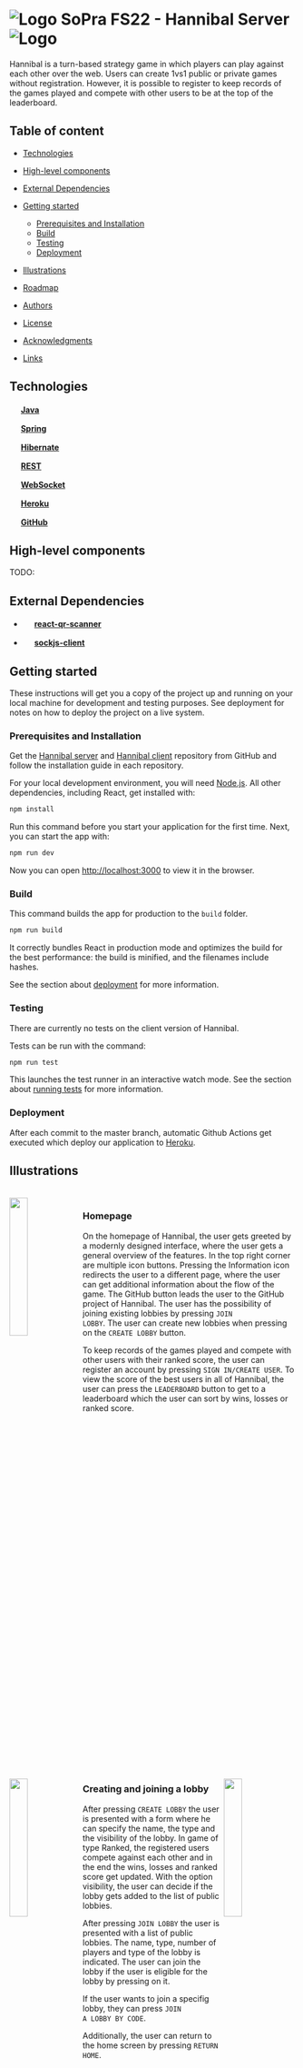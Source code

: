 # ![Logo](https://github.com/sopra-fs22-group-16/sopra-fs22-group-16-client/blob/ReadMe-media/images/logo/war_elephant_purple.png) SoPra FS22 - Hannibal Server ![Logo](https://github.com/sopra-fs22-group-16/sopra-fs22-group-16-client/blob/ReadMe-media/images/logo/war_elephant_purple_left.png)

Hannibal is a turn-based strategy game in which players can play against each other over the web. Users can create 1vs1 public or private games without registration. However, it is possible to register to keep records of the games played and compete with other users to be at the top of the leaderboard.


## Table of content

- [Technologies](#technologies)
- [High-level components](#high-level-components)
- [External Dependencies](#external-dependencies)
- [Getting started](#getting-started)
    - [Prerequisites and Installation](#prerequisites-and-installation)
    - [Build](#build)
    - [Testing](#testing)
    - [Deployment](#deployment)

- [Illustrations](#illustrations)
- [Roadmap](#roadmap)
- [Authors](#authors)
- [License](#license)
- [Acknowledgments](#acknowledgments)
- [Links](#links)

## Technologies

<img src="https://user-images.githubusercontent.com/91155454/170843203-151000ab-db93-4750-b4f4-ba4060a23d53.png" width="16" height="16" /> [**Java**](https://java.com/)	

<img src="https://user-images.githubusercontent.com/91155454/170843438-4e721d42-5d97-4126-9739-ce049d0d8701.png" style='visibility:hidden;' width="16" height="16" /> [**Spring**](https://spring.io/) 	

<img src="https://user-images.githubusercontent.com/91155454/170843395-534f90bd-793d-477d-8626-4d8015c6041a.png" style='visibility:hidden;' width="16" height="16" /> [**Hibernate**](https://hibernate.org/) 			

<img src="https://user-images.githubusercontent.com/91155454/170842503-3a531289-1afc-4b9c-87c1-cc120d9229ce.svg" style='visibility:hidden;' width="16" height="16" /> [**REST**](https://en.wikipedia.org/wiki/Representational_state_transfer) 	

<img src="https://user-images.githubusercontent.com/91155454/170843632-39007803-3026-4e48-bb78-93836a3ea771.png" style='visibility:hidden;' width="16" height="16" /> [**WebSocket**](https://en.wikipedia.org/wiki/WebSocket) 	

<img src="https://github.com/get-icon/geticon/blob/master/icons/heroku-icon.svg" width="16" height="16" /> [**Heroku**](https://www.heroku.com/)		

<img src="https://github.com/get-icon/geticon/blob/master/icons/github-icon.svg" width="16" height="16" /> [**GitHub**](https://github.com/)	

## High-level components

TODO:

## External Dependencies	

* <img src="https://user-images.githubusercontent.com/91155454/170842620-fd6f8352-6f42-41c2-b35a-6c7157cc2727.svg" width="16" height="16" /> [**react-qr-scanner**](https://www.npmjs.com/package/react-qr-scanner)

* <img src="https://user-images.githubusercontent.com/91155454/170842854-9efaadbf-2d09-49c7-a738-d19fe8f9a257.png" width="16" height="16" /> [**sockjs-client**](https://www.npmjs.com/package/sockjs-client)

## Getting started
<p>
These instructions will get you a copy of the project up and running on your local machine for development and testing purposes. See deployment for notes on how to deploy the project on a live system.
</p>

### Prerequisites and Installation
Get the [Hannibal server](https://github.com/sopra-fs22-group-16/sopra-fs22-group-16-server) and [Hannibal client](https://github.com/sopra-fs22-group-16/sopra-fs22-group-16-client) repository from GitHub and follow the installation guide in each repository.

For your local development environment, you will need [Node.js](https://nodejs.org). All other dependencies, including React, get installed with:

```bash
npm install
```

Run this command before you start your application for the first time. Next, you can start the app with:

```bash
npm run dev
```

Now you can open [http://localhost:3000](http://localhost:3000) to view it in the browser.

### Build
This command builds the app for production to the `build` folder.
```bash
npm run build
```
It correctly bundles React in production mode and optimizes the build for the best performance: the build is minified, and the filenames include hashes.<br>

See the section about [deployment](https://facebook.github.io/create-react-app/docs/deployment) for more information.

### Testing
There are currently no tests on the client version of Hannibal.

Tests can be run with the command:
```bash
npm run test
```

This launches the test runner in an interactive watch mode.
See the section about [running tests](https://facebook.github.io/create-react-app/docs/running-tests) for more information.


### Deployment
After each commit to the master branch, automatic Github Actions get executed which deploy our application to [Heroku](https://www.heroku.com/).

## Illustrations

<br clear="both"/>

<img align="left" width="25%" src="https://github.com/sopra-fs22-group-16/sopra-fs22-group-16-client/blob/ReadMe-media/images/Illustrations/Homepage.png">

### Homepage

On the homepage of Hannibal, the user gets greeted by a modernly designed interface, where the user gets a general overview of the features. In the top right corner are multiple icon buttons. Pressing the Information icon redirects the user to a different page, where the user can get additional information about the flow of the game. The GitHub button leads the user to the GitHub project of Hannibal. The user has the possibility of joining existing lobbies by pressing <code>JOIN LOBBY</code>. The user can create new lobbies when pressing on the <code>CREATE LOBBY</code> button.

To keep records of the games played and compete with other users with their ranked score, the user can register an account by pressing <code>SIGN IN/CREATE USER</code>. To view the score of the best users in all of Hannibal, the user can press the <code>LEADERBOARD</code> button to get to a leaderboard which the user can sort by wins, losses or ranked score.

<br clear="left"/>

<br>

<br>

<p>

<img align="left" width="25%" src="https://github.com/sopra-fs22-group-16/sopra-fs22-group-16-client/blob/ReadMe-media/images/Illustrations/CreateLobby.png">

<img align="right" width="25%" src="https://github.com/sopra-fs22-group-16/sopra-fs22-group-16-client/blob/ReadMe-media/images/Illustrations/PublicLobbies.png">

### Creating and joining a lobby

After pressing <code>CREATE LOBBY</code> the user is presented with a form where he can specify the name, the type and the visibility of the lobby. In game of type Ranked, the registered users compete against each other and in the end the wins, losses and ranked score get updated. With the option visibility, the user can decide if the lobby gets added to the list of public lobbies.

After pressing <code>JOIN LOBBY</code> the user is presented with a list of public lobbies. The name, type, number of players and type of the lobby is indicated. The user can join the lobby if the user is eligible for the lobby by pressing on it.

If the user wants to join a specifig lobby, they can press <code>JOIN A LOBBY BY CODE</code>.

Additionally, the user can return to the home screen by pressing <code>RETURN HOME</code>.

</p>

<br clear="right"/>

<br>

<p>

<img align="left" width="25%" src="https://github.com/sopra-fs22-group-16/sopra-fs22-group-16-client/blob/ReadMe-media/images/Illustrations/JoinLobbyByCode.png">

<img align="right" width="25%" src="https://github.com/sopra-fs22-group-16/sopra-fs22-group-16-client/blob/ReadMe-media/images/Illustrations/JoinLobbyByQRCode.png">

### Joining a lobby by code

After pressing <code>JOIN A LOBBY BY CODE</code> the user gets presented with an inputfield where, the user can input a lobbycode. The user can validate the code by pressing <code>VALIDATE CODE</code>.

Additianally, the user can press <code>Join using a QR code instead</code> to get the possibility to join a lobby by scanning a QR code.

The user can return to the list of public lobbies or the homepage by using the two buttons below.

</p>

<br clear="right"/>



<br>

<img align="left"  width="25%" src="https://github.com/sopra-fs22-group-16/sopra-fs22-group-16-client/blob/ReadMe-media/images/Illustrations/Lobby.png">

<br clear="both"/>
<br>

<img align="right"  width="25%" src="https://github.com/sopra-fs22-group-16/sopra-fs22-group-16-client/blob/ReadMe-media/images/Illustrations/StartOfGame.png">

<br clear="both"/>

<img align="left"  width="25%" src="https://github.com/sopra-fs22-group-16/sopra-fs22-group-16-client/blob/ReadMe-media/images/Illustrations/MovementAndAttackRange.png">

<br clear="both"/>
<br>

<p>

<img align="left"  width="25%" src="https://github.com/sopra-fs22-group-16/sopra-fs22-group-16-client/blob/ReadMe-media/images/Illustrations/Victory.png">

<img align="right"  width="25%" src="https://github.com/sopra-fs22-group-16/sopra-fs22-group-16-client/blob/ReadMe-media/images/Illustrations/Defeat.png">

</p>

<br clear="both"/>
<br>

<img align="left"  width="25%" src="https://github.com/sopra-fs22-group-16/sopra-fs22-group-16-client/blob/ReadMe-media/images/Illustrations/statisticsKPT.png">

<img align="right"  width="25%" src="https://github.com/sopra-fs22-group-16/sopra-fs22-group-16-client/blob/ReadMe-media/images/Illustrations/statisticsUPT.png">

</p>

<br clear="both"/>
<br>

## Roadmap

<img src="https://github.com/sopra-fs22-group-16/sopra-fs22-group-16-client/blob/ReadMe-media/images/Illustrations/Hannibalroadmap.png" width="100%"/>

## Authors

* **Luis Torrejón Machado**  - [luis-tm](https://github.com/luis-tm)
* **Paul Luley**  - [paolovic](https://github.com/paolovic)
* **Maria Korobeynikova** - [mkorob](https://github.com/mkorob)
* **Hilal Çomak** - [hilalcomak](https://github.com/hilalcomak)
* **Alessio Brazerol** - [apple00juice](https://github.com/apple00juice)

## License
This project is licensed under [GPLv3](https://www.gnu.org/licenses/gpl-3.0.en.html), which guarantees end users the freedoms to run, study, share and modify the software.

## Acknowledgments
* This project is based on the [SoPra FS22 - Client Template](https://github.com/HASEL-UZH/sopra-fs22-template-client)
* Thanks to **Melih Catal** - [melihcatal](https://github.com/melihcatal) who supported us as a Tutor and Scrum Master during this project.

## Links
* [Hannibal Client Website](https://sopra-fs22-group-16-client.herokuapp.com/)
* [Hannibal Server Website](https://sopra-fs22-group-16-server.herokuapp.com/)
* [SonarCloud](https://sonarcloud.io/organizations/sopra-fs22-group-16/projects)
* [Issue tracker](https://github.com/sopra-fs22-group-16/sopra-fs22-group-16-client/issues)










# SoPra RESTful Service Template FS22

## Getting started with Spring Boot

-   Documentation: https://docs.spring.io/spring-boot/docs/current/reference/html/index.html
-   Guides: http://spring.io/guides
    -   Building a RESTful Web Service: http://spring.io/guides/gs/rest-service/
    -   Building REST services with Spring: http://spring.io/guides/tutorials/bookmarks/

## Setup this Template with your IDE of choice

Download your IDE of choice: (e.g., [Eclipse](http://www.eclipse.org/downloads/), [IntelliJ](https://www.jetbrains.com/idea/download/)), [Visual Studio Code](https://code.visualstudio.com/) and make sure Java 15 is installed on your system (for Windows-users, please make sure your JAVA_HOME environment variable is set to the correct version of Java).

1. File -> Open... -> SoPra Server Template
2. Accept to import the project as a `gradle project`

To build right click the `build.gradle` file and choose `Run Build`

### VS Code
The following extensions will help you to run it more easily:
-   `pivotal.vscode-spring-boot`
-   `vscjava.vscode-spring-initializr`
-   `vscjava.vscode-spring-boot-dashboard`
-   `vscjava.vscode-java-pack`
-   `richardwillis.vscode-gradle`

**Note:** You'll need to build the project first with Gradle, just click on the `build` command in the _Gradle Tasks_ extension. Then check the _Spring Boot Dashboard_ extension if it already shows `soprafs22` and hit the play button to start the server. If it doesn't show up, restart VS Code and check again.

## Building with Gradle

You can use the local Gradle Wrapper to build the application.
-   macOS: `./gradlew`
-   Linux: `./gradlew`
-   Windows: `./gradlew.bat`

More Information about [Gradle Wrapper](https://docs.gradle.org/current/userguide/gradle_wrapper.html) and [Gradle](https://gradle.org/docs/).

### Build

```bash
./gradlew build
```

### Run

```bash
./gradlew bootRun
```

### Test

```bash
./gradlew test
```

### Development Mode

You can start the backend in development mode, this will automatically trigger a new build and reload the application
once the content of a file has been changed and you save the file.

Start two terminal windows and run:

`./gradlew build --continuous`

and in the other one:

`./gradlew bootRun`

If you want to avoid running all tests with every change, use the following command instead:

`./gradlew build --continuous -xtest`

## API Endpoint Testing

### Postman

-   We highly recommend to use [Postman](https://www.getpostman.com) in order to test your API Endpoints.

## Debugging

If something is not working and/or you don't know what is going on. We highly recommend that you use a debugger and step
through the process step-by-step.

To configure a debugger for SpringBoot's Tomcat servlet (i.e. the process you start with `./gradlew bootRun` command),
do the following:

1. Open Tab: **Run**/Edit Configurations
2. Add a new Remote Configuration and name it properly
3. Start the Server in Debug mode: `./gradlew bootRun --debug-jvm`
4. Press `Shift + F9` or the use **Run**/Debug"Name of your task"
5. Set breakpoints in the application where you need it
6. Step through the process one step at a time

## Testing

Have a look here: https://www.baeldung.com/spring-boot-testing


## License
This project is licensed under [GPLv3](https://www.gnu.org/licenses/gpl-3.0.en.html),
which guarantees end users the freedoms to run, study, share and modify the software.
